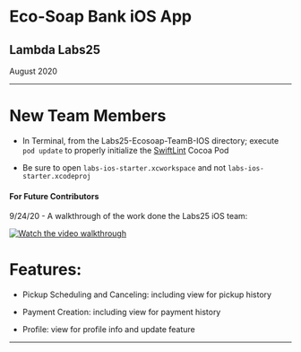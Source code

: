 # Eco-Soap Bank iOS App
## Lambda Labs25

August 2020

---

# New Team Members 

- In Terminal, from the Labs25-Ecosoap-TeamB-IOS directory; execute `pod update` to properly initialize the [SwiftLint](https://github.com/LambdaSchool/ios-swiftlint-rules) Cocoa Pod 

- Be sure to open `labs-ios-starter.xcworkspace` and not `labs-ios-starter.xcodeproj`

#### For Future Contributors

9/24/20 - A walkthrough of the work done the Labs25 iOS team:

[![Watch the video walkthrough](https://img.youtube.com/vi/N9OvjDPAZpo/hqdefault.jpg)](https://youtu.be/N9OvjDPAZpo)

# Features:

- Pickup Scheduling and Canceling: including view for pickup history

- Payment Creation: including view for payment history

- Profile: view for profile info and update feature

---
